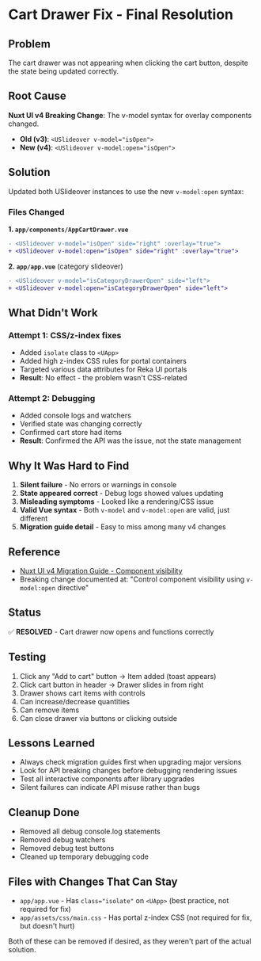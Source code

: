 # Cart Drawer Fix - Final Resolution

## Problem
The cart drawer was not appearing when clicking the cart button, despite the state being updated correctly.

## Root Cause
**Nuxt UI v4 Breaking Change**: The v-model syntax for overlay components changed.

- **Old (v3)**: `<USlideover v-model="isOpen">`
- **New (v4)**: `<USlideover v-model:open="isOpen">`

## Solution
Updated both USlideover instances to use the new `v-model:open` syntax:

### Files Changed

**1. `app/components/AppCartDrawer.vue`**
```diff
- <USlideover v-model="isOpen" side="right" :overlay="true">
+ <USlideover v-model:open="isOpen" side="right" :overlay="true">
```

**2. `app/app.vue`** (category slideover)
```diff
- <USlideover v-model="isCategoryDrawerOpen" side="left">
+ <USlideover v-model:open="isCategoryDrawerOpen" side="left">
```

## What Didn't Work

### Attempt 1: CSS/z-index fixes
- Added `isolate` class to `<UApp>`
- Added high z-index CSS rules for portal containers
- Targeted various data attributes for Reka UI portals
- **Result**: No effect - the problem wasn't CSS-related

### Attempt 2: Debugging
- Added console logs and watchers
- Verified state was changing correctly
- Confirmed cart store had items
- **Result**: Confirmed the API was the issue, not the state management

## Why It Was Hard to Find

1. **Silent failure** - No errors or warnings in console
2. **State appeared correct** - Debug logs showed values updating
3. **Misleading symptoms** - Looked like a rendering/CSS issue
4. **Valid Vue syntax** - Both `v-model` and `v-model:open` are valid, just different
5. **Migration guide detail** - Easy to miss among many v4 changes

## Reference
- [Nuxt UI v4 Migration Guide - Component visibility](https://ui.nuxt.com/getting-started/migration/v3#component-visibility)
- Breaking change documented at: "Control component visibility using `v-model:open` directive"

## Status
✅ **RESOLVED** - Cart drawer now opens and functions correctly

## Testing
1. Click any "Add to cart" button → Item added (toast appears)
2. Click cart button in header → Drawer slides in from right
3. Drawer shows cart items with controls
4. Can increase/decrease quantities
5. Can remove items
6. Can close drawer via buttons or clicking outside

## Lessons Learned
- Always check migration guides first when upgrading major versions
- Look for API breaking changes before debugging rendering issues
- Test all interactive components after library upgrades
- Silent failures can indicate API misuse rather than bugs

## Cleanup Done
- Removed all debug console.log statements
- Removed debug watchers
- Removed debug test buttons
- Cleaned up temporary debugging code

## Files with Changes That Can Stay
- `app/app.vue` - Has `class="isolate"` on `<UApp>` (best practice, not required for fix)
- `app/assets/css/main.css` - Has portal z-index CSS (not required for fix, but doesn't hurt)

Both of these can be removed if desired, as they weren't part of the actual solution.
